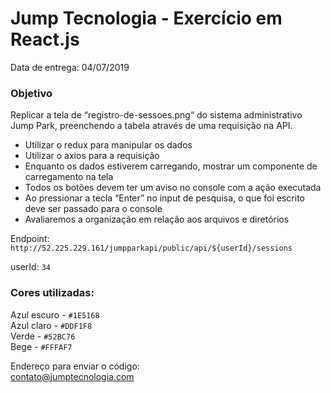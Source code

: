 # Jump Tecnologia - Exercício em React.js

Data de entrega: 04/07/2019

### Objetivo
Replicar a tela de “registro-de-sessoes.png“ do sistema administrativo Jump Park, preenchendo a tabela através de uma requisição na API.

- Utilizar o redux para manipular os dados
- Utilizar o axios para a requisição
- Enquanto os dados estiverem carregando, mostrar um componente de carregamento na tela
- Todos os botões devem ter um aviso no console com a ação executada
- Ao pressionar a tecla “Enter” no input de pesquisa, o que foi escrito deve ser passado para o console
- Avaliaremos a organização em relação aos arquivos e diretórios

Endpoint: `http://52.225.229.161/jumpparkapi/public/api/${userId}/sessions`  

userId: `34`

### Cores utilizadas: 
Azul escuro - `#1E5168`  
Azul claro - `#DDF1F8`  
Verde - `#52BC76`  
Bege - `#FFFAF7`

Endereço para enviar o código:  
contato@jumptecnologia.com